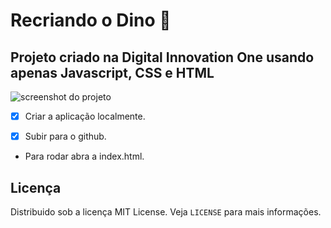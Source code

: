 # Recriando o Dino 🚀

## Projeto criado na Digital Innovation One usando apenas Javascript, CSS e HTML

![screenshot do projeto](screenshot.png)

- [x] Criar a aplicação localmente.
- [x] Subir para o github.


- Para rodar abra a index.html.

 ## Licença
Distribuido sob a licença MIT License. Veja `LICENSE` para mais informações.
